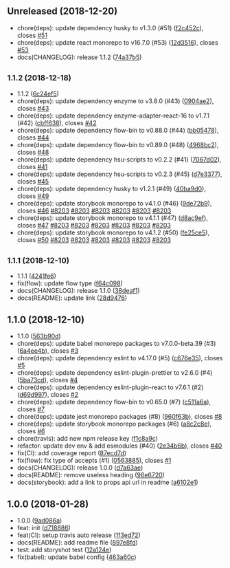 ## Unreleased (2018-12-20)

- chore(deps): update dependency husky to v1.3.0 (#51) ([f2c452c](https://github.com/evenchange4/react-dnd-dropzone/commit/f2c452c)), closes [#51](https://github.com/evenchange4/react-dnd-dropzone/issues/51)
- chore(deps): update react monorepo to v16.7.0 (#53) ([12d3516](https://github.com/evenchange4/react-dnd-dropzone/commit/12d3516)), closes [#53](https://github.com/evenchange4/react-dnd-dropzone/issues/53)
- docs(CHANGELOG): release 1.1.2 ([74a37b5](https://github.com/evenchange4/react-dnd-dropzone/commit/74a37b5))

## <small>1.1.2 (2018-12-18)</small>

- 1.1.2 ([6c24ef5](https://github.com/evenchange4/react-dnd-dropzone/commit/6c24ef5))
- chore(deps): update dependency enzyme to v3.8.0 (#43) ([0904ae2](https://github.com/evenchange4/react-dnd-dropzone/commit/0904ae2)), closes [#43](https://github.com/evenchange4/react-dnd-dropzone/issues/43)
- chore(deps): update dependency enzyme-adapter-react-16 to v1.7.1 (#42) ([cbff638](https://github.com/evenchange4/react-dnd-dropzone/commit/cbff638)), closes [#42](https://github.com/evenchange4/react-dnd-dropzone/issues/42)
- chore(deps): update dependency flow-bin to v0.88.0 (#44) ([bb05478](https://github.com/evenchange4/react-dnd-dropzone/commit/bb05478)), closes [#44](https://github.com/evenchange4/react-dnd-dropzone/issues/44)
- chore(deps): update dependency flow-bin to v0.89.0 (#48) ([4968bc2](https://github.com/evenchange4/react-dnd-dropzone/commit/4968bc2)), closes [#48](https://github.com/evenchange4/react-dnd-dropzone/issues/48)
- chore(deps): update dependency hsu-scripts to v0.2.2 (#41) ([7067d02](https://github.com/evenchange4/react-dnd-dropzone/commit/7067d02)), closes [#41](https://github.com/evenchange4/react-dnd-dropzone/issues/41)
- chore(deps): update dependency hsu-scripts to v0.2.3 (#45) ([d7e3377](https://github.com/evenchange4/react-dnd-dropzone/commit/d7e3377)), closes [#45](https://github.com/evenchange4/react-dnd-dropzone/issues/45)
- chore(deps): update dependency husky to v1.2.1 (#49) ([40ba9d0](https://github.com/evenchange4/react-dnd-dropzone/commit/40ba9d0)), closes [#49](https://github.com/evenchange4/react-dnd-dropzone/issues/49)
- chore(deps): update storybook monorepo to v4.1.0 (#46) ([9de72b9](https://github.com/evenchange4/react-dnd-dropzone/commit/9de72b9)), closes [#46](https://github.com/evenchange4/react-dnd-dropzone/issues/46) [#8203](https://github.com/evenchange4/react-dnd-dropzone/issues/8203) [#8203](https://github.com/evenchange4/react-dnd-dropzone/issues/8203) [#8203](https://github.com/evenchange4/react-dnd-dropzone/issues/8203) [#8203](https://github.com/evenchange4/react-dnd-dropzone/issues/8203) [#8203](https://github.com/evenchange4/react-dnd-dropzone/issues/8203) [#8203](https://github.com/evenchange4/react-dnd-dropzone/issues/8203)
- chore(deps): update storybook monorepo to v4.1.1 (#47) ([d8ac9ef](https://github.com/evenchange4/react-dnd-dropzone/commit/d8ac9ef)), closes [#47](https://github.com/evenchange4/react-dnd-dropzone/issues/47) [#8203](https://github.com/evenchange4/react-dnd-dropzone/issues/8203) [#8203](https://github.com/evenchange4/react-dnd-dropzone/issues/8203) [#8203](https://github.com/evenchange4/react-dnd-dropzone/issues/8203) [#8203](https://github.com/evenchange4/react-dnd-dropzone/issues/8203) [#8203](https://github.com/evenchange4/react-dnd-dropzone/issues/8203) [#8203](https://github.com/evenchange4/react-dnd-dropzone/issues/8203)
- chore(deps): update storybook monorepo to v4.1.2 (#50) ([fe25ce5](https://github.com/evenchange4/react-dnd-dropzone/commit/fe25ce5)), closes [#50](https://github.com/evenchange4/react-dnd-dropzone/issues/50) [#8203](https://github.com/evenchange4/react-dnd-dropzone/issues/8203) [#8203](https://github.com/evenchange4/react-dnd-dropzone/issues/8203) [#8203](https://github.com/evenchange4/react-dnd-dropzone/issues/8203) [#8203](https://github.com/evenchange4/react-dnd-dropzone/issues/8203) [#8203](https://github.com/evenchange4/react-dnd-dropzone/issues/8203) [#8203](https://github.com/evenchange4/react-dnd-dropzone/issues/8203)

## <small>1.1.1 (2018-12-10)</small>

- 1.1.1 ([4241fe6](https://github.com/evenchange4/react-dnd-dropzone/commit/4241fe6))
- fix(flow): update flow type ([f64c098](https://github.com/evenchange4/react-dnd-dropzone/commit/f64c098))
- docs(CHANGELOG): release 1.1.0 ([38deaf1](https://github.com/evenchange4/react-dnd-dropzone/commit/38deaf1))
- docs(README): update link ([28d9476](https://github.com/evenchange4/react-dnd-dropzone/commit/28d9476))

## 1.1.0 (2018-12-10)

- 1.1.0 ([563b90d](https://github.com/evenchange4/react-dnd-dropzone/commit/563b90d))
- chore(deps): update babel monorepo packages to v7.0.0-beta.39 (#3) ([6a4ee4b](https://github.com/evenchange4/react-dnd-dropzone/commit/6a4ee4b)), closes [#3](https://github.com/evenchange4/react-dnd-dropzone/issues/3)
- chore(deps): update dependency eslint to v4.17.0 (#5) ([c676e35](https://github.com/evenchange4/react-dnd-dropzone/commit/c676e35)), closes [#5](https://github.com/evenchange4/react-dnd-dropzone/issues/5)
- chore(deps): update dependency eslint-plugin-prettier to v2.6.0 (#4) ([5ba73cd](https://github.com/evenchange4/react-dnd-dropzone/commit/5ba73cd)), closes [#4](https://github.com/evenchange4/react-dnd-dropzone/issues/4)
- chore(deps): update dependency eslint-plugin-react to v7.6.1 (#2) ([d69d997](https://github.com/evenchange4/react-dnd-dropzone/commit/d69d997)), closes [#2](https://github.com/evenchange4/react-dnd-dropzone/issues/2)
- chore(deps): update dependency flow-bin to v0.65.0 (#7) ([c511a6a](https://github.com/evenchange4/react-dnd-dropzone/commit/c511a6a)), closes [#7](https://github.com/evenchange4/react-dnd-dropzone/issues/7)
- chore(deps): update jest monorepo packages (#8) ([960f63b](https://github.com/evenchange4/react-dnd-dropzone/commit/960f63b)), closes [#8](https://github.com/evenchange4/react-dnd-dropzone/issues/8)
- chore(deps): update storybook monorepo packages (#6) ([a8c2c8e](https://github.com/evenchange4/react-dnd-dropzone/commit/a8c2c8e)), closes [#6](https://github.com/evenchange4/react-dnd-dropzone/issues/6)
- chore(travis): add new npm release key ([f1c8a9c](https://github.com/evenchange4/react-dnd-dropzone/commit/f1c8a9c))
- refactor: update dev env & add esmodules (#40) ([2e34b6b](https://github.com/evenchange4/react-dnd-dropzone/commit/2e34b6b)), closes [#40](https://github.com/evenchange4/react-dnd-dropzone/issues/40)
- fix(CI): add coverage report ([87ecd7d](https://github.com/evenchange4/react-dnd-dropzone/commit/87ecd7d))
- fix(flow): fix type of accepts (#1) ([0563885](https://github.com/evenchange4/react-dnd-dropzone/commit/0563885)), closes [#1](https://github.com/evenchange4/react-dnd-dropzone/issues/1)
- docs(CHANGELOG): release 1.0.0 ([d7a63ae](https://github.com/evenchange4/react-dnd-dropzone/commit/d7a63ae))
- docs(README): remove useless heading ([96e6720](https://github.com/evenchange4/react-dnd-dropzone/commit/96e6720))
- docs(storybook): add a link to props api url in readme ([a6102e1](https://github.com/evenchange4/react-dnd-dropzone/commit/a6102e1))

## 1.0.0 (2018-01-28)

- 1.0.0 ([9ad086a](https://github.com/evenchange4/react-dnd-dropzone/commit/9ad086a))
- feat: init ([d718886](https://github.com/evenchange4/react-dnd-dropzone/commit/d718886))
- feat(CI): setup travis auto release ([1f3ed72](https://github.com/evenchange4/react-dnd-dropzone/commit/1f3ed72))
- docs(README): add readme file ([897e8fd](https://github.com/evenchange4/react-dnd-dropzone/commit/897e8fd))
- test: add storyshot test ([12a124e](https://github.com/evenchange4/react-dnd-dropzone/commit/12a124e))
- fix(babel): update babel config ([463a60c](https://github.com/evenchange4/react-dnd-dropzone/commit/463a60c))
